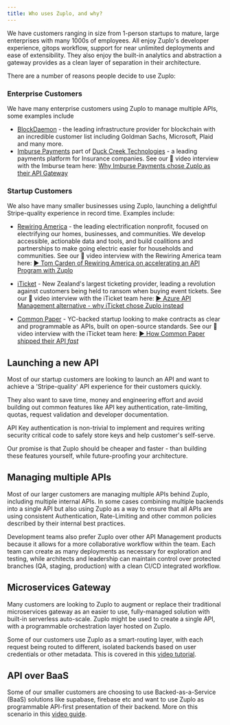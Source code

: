 ```yaml
---
title: Who uses Zuplo, and why?
---
```


We have customers ranging in size from 1-person startups to mature, large enterprises with many 1000s of employees. All enjoy Zuplo's developer experience, gitops workflow, support for near unlimited deployments and ease of extensibility. They also enjoy the built-in analytics and abstraction a gateway provides as a clean layer of separation in their architecture.

There are a number of reasons people decide to use Zuplo:

### Enterprise Customers

We have many enterprise customers using Zuplo to manage multiple APIs, some examples include

* [BlockDaemon](https://blockdaemon.com) - the leading infrastructure provider for blockchain with an incredible customer list including Goldman Sachs, Microsoft, Plaid and many more.
* [Imburse Payments](https://imbursepayments.com) part of [Duck Creek Technologies](https://www.duckcreek.com/) - a leading payments platform for Insurance companies. See our 🎥 video interview with the Imburse team here: [Why Imburse Payments chose Zuplo as their API Gateway](https://youtu.be/z94pRJE2zfs)

### Startup Customers

We also have many smaller businesses using Zuplo, launching a delightful Stripe-quality experience in record time. Examples include:

* [Rewiring America](https://www.rewiringamerica.org/) - the leading electrification nonprofit, focused on electrifying our homes, businesses, and communities. We develop accessible, actionable data and tools, and build coalitions and partnerships to make going electric easier for households and communities. See our 🎥 video interview with the Rewiring America team here: [▶️ Tom Carden of Rewiring America on accelerating an API Program with Zuplo](https://youtu.be/wUKLrNIRC_8)

* [iTicket](https://iticket.co.nz) - New Zealand's largest ticketing provider, leading a revolution against customers being held to ransom when buying event tickets. See our 🎥 video interview with the iTicket team here: [▶️ Azure API Management alternative - why iTicket chose Zuplo instead](https://youtu.be/ZWS4x4pwyuo)

* [Common Paper](https://commonpaper.com) - YC-backed startup looking to make contracts as clear and programmable as APIs, built on open-source standards. See our 🎥 video interview with the iTicket team here: [▶️ How Common Paper shipped their API *fast*](https://youtu.be/1rAxJFVXU84)

## Launching a new API

Most of our startup customers are looking to launch an API and want to achieve a 'Stripe-quality' API experience for their customers quickly.

They also want to save time, money and engineering effort and avoid building out common features like API key authentication, rate-limiting, quotas, request validation and developer documentation.

API Key authentication is non-trivial to implement and requires writing security critical code to safely store keys and help customer's self-serve.

Our promise is that Zuplo should be cheaper and faster - than building these features yourself, while future-proofing your architecture.

## Managing multiple APIs

Most of our larger customers are managing multiple APIs behind Zuplo, including multiple internal APIs. In some cases combining multiple backends into a single API but also using Zuplo as a way to ensure that all APIs are using consistent Authentication, Rate-Limiting and other common policies described by their internal best practices.

Development teams also prefer Zuplo over other API Management products because it allows for a more collaborative workflow within the team. Each team can create as many deployments as necessary for exploration and testing, while architects and leadership can maintain control over protected branches (QA, staging, production) with a clean CI/CD integrated workflow.

## Microservices Gateway

Many customers are looking to Zuplo to augment or replace their traditional microservices gateway as an easier to use, fully-managed solution with built-in serverless auto-scale. Zuplo might be used to create a single API, with a programmable orchestration layer hosted on Zuplo.

Some of our customers use Zuplo as a smart-routing layer, with each request being routed to different, isolated backends based on user credentials or other metadata. This is covered in this [video tutorial](https://www.youtube.com/watch?v=SC-HuZqEEPE).

## API over BaaS

Some of our smaller customers are choosing to use Backed-as-a-Service (BaaS) solutions like supabase, firebase etc and want to use Zuplo as programmable API-first presentation of their backend. More on this scenario in this [video guide](https://www.youtube.com/watch?v=GJSkbxMnWxE).
